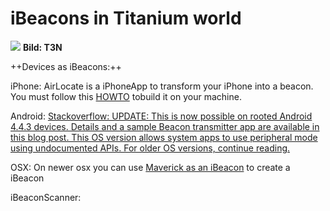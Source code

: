 iBeacons in Titanium world
==========================
![](http://t3n.de/news/wp-content/uploads/2014/06/ibeacon-verschiedene-bauformen-595x909.jpg)
__Bild: T3N__



++Devices as iBeacons:++

iPhone:
AirLocate is a iPhoneApp to transform your iPhone into a beacon. You must follow this [HOWTO](https://github.com/AppWerft/iBeacontest/blob/master/How-to-Configure-your-iPhone-as-an-iBeacon-Transmitter.pdf?raw=true) tobuild it on your machine.

Android:
[Stackoverflow: UPDATE: This is now possible on rooted Android 4.4.3 devices. Details and a sample Beacon transmitter app are available in this blog post. This OS version allows system apps to use peripheral mode using undocumented APIs. For older OS versions, continue reading.](http://stackoverflow.com/questions/19602913/can-an-android-device-act-as-an-ibeacon)

OSX:
On newer osx you can use [Maverick as an iBeacon]() to create a iBeacon

iBeaconScanner:

